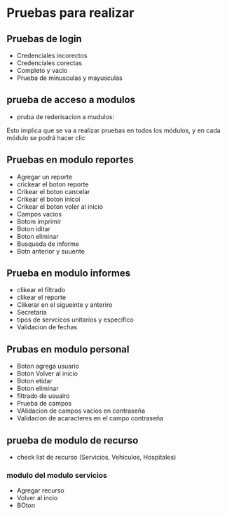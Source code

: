 # Pruebas para realizar
## Pruebas de login

- Credenciales incorectos
- Credenciales corectas
- Completo y vacio 
- Prueba de minusculas y mayusculas

## prueba de acceso a modulos

- pruba de rederisacion a mudulos:

Esto implica que se va a realizar pruebas en todos los módulos, y en cada módulo se podrá hacer clic

## Pruebas en modulo reportes

- Agregar un reporte
- crickear el boton reporte
- Crikear el boton cancelar
- Crikear el boton inicoi 
- Crikear el boton voler al inicio
- Campos vacios 
- Botom imprimir
- Boton iditar
- Boton eliminar
- Busqueda de informe
- Botn anterior y suuente

## Prueba en modulo informes

- clikear el filtrado
- clikear el reporte
- Clikerar en el sigueinte y anteriro
- Secretaria
- tipos de servcicos unitarios y especifico
- Validacion de fechas

## Prubas en modulo personal

- Boton agrega usuario
- Boton Volver al inicio
- Boton etidar
- Boton eliminar
- filtrado de usuairo
- Prueba de campos
- VAlidacion de campos vacios en contraseña
- Validacion de acaracteres en el campo contraseña

## prueba de modulo de recurso

- check list de recurso (Servicios, Vehiculos, Hospitales)

### modulo del modulo servicios

- Agregar recurso
- Volver al incio
- BOton